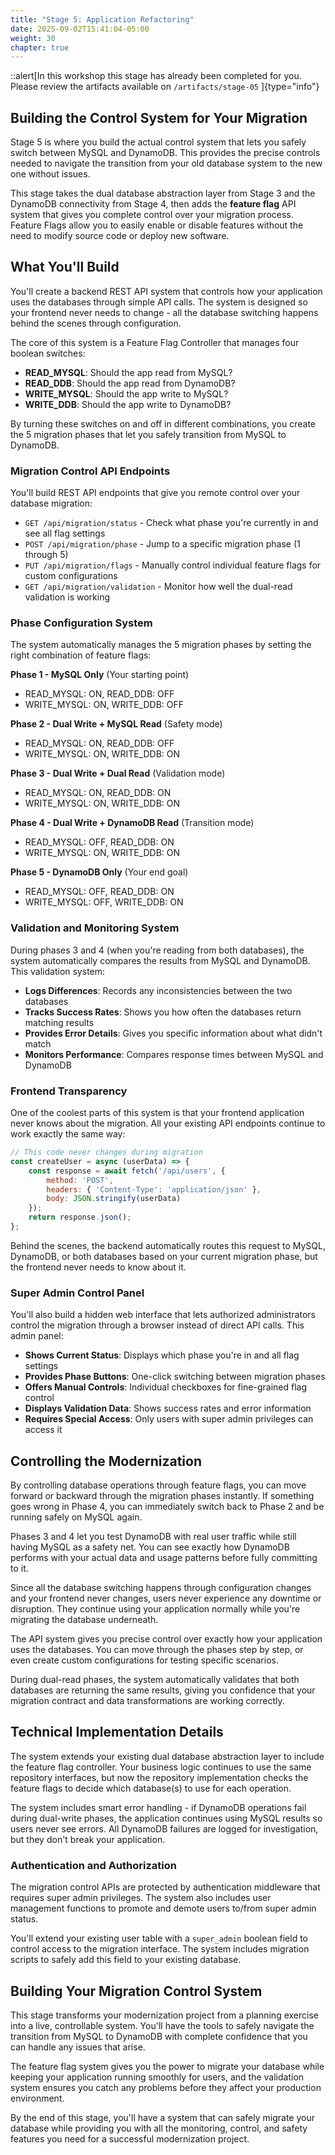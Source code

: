 ```yaml
---
title: "Stage 5: Application Refactoring"
date: 2025-09-02T15:41:04-05:00
weight: 30
chapter: true
---
```

::alert[In this workshop this stage has already been completed for you. Please review the artifacts available on `/artifacts/stage-05` ]{type="info"}

## Building the Control System for Your Migration

Stage 5 is where you build the actual control system that lets you safely switch between MySQL and DynamoDB. This provides the precise controls needed to navigate the transition from your old database system to the new one without issues.

This stage takes the dual database abstraction layer from Stage 3 and the DynamoDB connectivity from Stage 4, then adds the **feature flag** API system that gives you complete control over your migration process. Feature Flags allow you to easily enable or disable features without the need to modify source code or deploy new software.

## What You'll Build

You'll create a backend REST API system that controls how your application uses the databases through simple API calls. The system is designed so your frontend never needs to change - all the database switching happens behind the scenes through configuration.

The core of this system is a Feature Flag Controller that manages four boolean switches:

- **READ_MYSQL**: Should the app read from MySQL?
- **READ_DDB**: Should the app read from DynamoDB?
- **WRITE_MYSQL**: Should the app write to MySQL?
- **WRITE_DDB**: Should the app write to DynamoDB?

By turning these switches on and off in different combinations, you create the 5 migration phases that let you safely transition from MySQL to DynamoDB.

### Migration Control API Endpoints

You'll build REST API endpoints that give you remote control over your database migration:

- `GET /api/migration/status` - Check what phase you're currently in and see all flag settings
- `POST /api/migration/phase` - Jump to a specific migration phase (1 through 5)
- `PUT /api/migration/flags` - Manually control individual feature flags for custom configurations
- `GET /api/migration/validation` - Monitor how well the dual-read validation is working

### Phase Configuration System

The system automatically manages the 5 migration phases by setting the right combination of feature flags:

**Phase 1 - MySQL Only** (Your starting point)
- READ_MYSQL: ON, READ_DDB: OFF
- WRITE_MYSQL: ON, WRITE_DDB: OFF

**Phase 2 - Dual Write + MySQL Read** (Safety mode)
- READ_MYSQL: ON, READ_DDB: OFF
- WRITE_MYSQL: ON, WRITE_DDB: ON

**Phase 3 - Dual Write + Dual Read** (Validation mode)
- READ_MYSQL: ON, READ_DDB: ON
- WRITE_MYSQL: ON, WRITE_DDB: ON

**Phase 4 - Dual Write + DynamoDB Read** (Transition mode)
- READ_MYSQL: OFF, READ_DDB: ON
- WRITE_MYSQL: ON, WRITE_DDB: ON

**Phase 5 - DynamoDB Only** (Your end goal)
- READ_MYSQL: OFF, READ_DDB: ON
- WRITE_MYSQL: OFF, WRITE_DDB: ON

### Validation and Monitoring System

During phases 3 and 4 (when you're reading from both databases), the system automatically compares the results from MySQL and DynamoDB. This validation system:

- **Logs Differences**: Records any inconsistencies between the two databases
- **Tracks Success Rates**: Shows you how often the databases return matching results
- **Provides Error Details**: Gives you specific information about what didn't match
- **Monitors Performance**: Compares response times between MySQL and DynamoDB

### Frontend Transparency

One of the coolest parts of this system is that your frontend application never knows about the migration. All your existing API endpoints continue to work exactly the same way:

```javascript
// This code never changes during migration
const createUser = async (userData) => {
    const response = await fetch('/api/users', {
        method: 'POST',
        headers: { 'Content-Type': 'application/json' },
        body: JSON.stringify(userData)
    });
    return response.json();
};
```

Behind the scenes, the backend automatically routes this request to MySQL, DynamoDB, or both databases based on your current migration phase, but the frontend never needs to know about it.

### Super Admin Control Panel

You'll also build a hidden web interface that lets authorized administrators control the migration through a browser instead of direct API calls. This admin panel:

- **Shows Current Status**: Displays which phase you're in and all flag settings
- **Provides Phase Buttons**: One-click switching between migration phases
- **Offers Manual Controls**: Individual checkboxes for fine-grained flag control
- **Displays Validation Data**: Shows success rates and error information
- **Requires Special Access**: Only users with super admin privileges can access it

## Controlling the Modernization

By controlling database operations through feature flags, you can move forward or backward through the migration phases instantly. If something goes wrong in Phase 4, you can immediately switch back to Phase 2 and be running safely on MySQL again.

Phases 3 and 4 let you test DynamoDB with real user traffic while still having MySQL as a safety net. You can see exactly how DynamoDB performs with your actual data and usage patterns before fully committing to it.

Since all the database switching happens through configuration changes and your frontend never changes, users never experience any downtime or disruption. They continue using your application normally while you're migrating the database underneath.

The API system gives you precise control over exactly how your application uses the databases. You can move through the phases step by step, or even create custom configurations for testing specific scenarios.

During dual-read phases, the system automatically validates that both databases are returning the same results, giving you confidence that your migration contract and data transformations are working correctly.

## Technical Implementation Details

The system extends your existing dual database abstraction layer to include the feature flag controller. Your business logic continues to use the same repository interfaces, but now the repository implementation checks the feature flags to decide which database(s) to use for each operation.

The system includes smart error handling - if DynamoDB operations fail during dual-write phases, the application continues using MySQL results so users never see errors. All DynamoDB failures are logged for investigation, but they don't break your application.

### Authentication and Authorization

The migration control APIs are protected by authentication middleware that requires super admin privileges. The system also includes user management functions to promote and demote users to/from super admin status.

You'll extend your existing user table with a `super_admin` boolean field to control access to the migration interface. The system includes migration scripts to safely add this field to your existing database.

## Building Your Migration Control System

This stage transforms your modernization project from a planning exercise into a live, controllable system. You'll have the tools to safely navigate the transition from MySQL to DynamoDB with complete confidence that you can handle any issues that arise.

The feature flag system gives you the power to migrate your database while keeping your application running smoothly for users, and the validation system ensures you catch any problems before they affect your production environment.

By the end of this stage, you'll have a system that can safely migrate your database while providing you with all the monitoring, control, and safety features you need for a successful modernization project.

